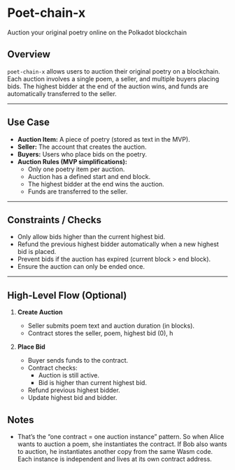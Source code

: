 # Poet-chain-x
Auction your original poetry online on the Polkadot blockchain

## Overview
`poet-chain-x` allows users to auction their original poetry on a blockchain. Each auction involves a single poem, a seller, and multiple buyers placing bids. The highest bidder at the end of the auction wins, and funds are automatically transferred to the seller.

---

## Use Case

- **Auction Item:** A piece of poetry (stored as text in the MVP).
- **Seller:** The account that creates the auction.
- **Buyers:** Users who place bids on the poetry.
- **Auction Rules (MVP simplifications):**
    - Only one poetry item per auction.
    - Auction has a defined start and end block.
    - The highest bidder at the end wins the auction.
    - Funds are transferred to the seller.

---

## Constraints / Checks

- Only allow bids higher than the current highest bid.
- Refund the previous highest bidder automatically when a new highest bid is placed.
- Prevent bids if the auction has expired (current block > end block).
- Ensure the auction can only be ended once.

---

## High-Level Flow (Optional)

1. **Create Auction**
    - Seller submits poem text and auction duration (in blocks).
    - Contract stores the seller, poem, highest bid (0), h

2. **Place Bid**
    - Buyer sends funds to the contract.
    - Contract checks:
        - Auction is still active.
        - Bid is higher than current highest bid.
    - Refund previous highest bidder.
    - Update highest bid and bidder.  


## Notes
- That’s the “one contract = one auction instance” pattern.
So when Alice wants to auction a poem, she instantiates the contract. If Bob also wants to auction, he instantiates another copy from the same Wasm code. Each instance is independent and lives at its own contract address.
